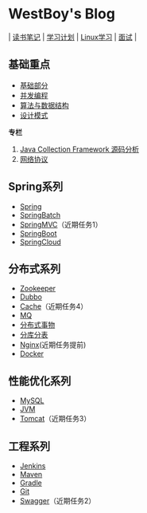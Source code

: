 # WestBoy's Blog

| [读书笔记](repository/其他/读书笔记/index.md) | [学习计划]() | [Linux学习](repository/其他/Linux/index.md) | [面试](repository/其他/面试/index.md) |

## 基础重点

* [基础部分](repository/基础重点/基础部分/index.md)
* [并发编程]()
* [算法与数据结构]()
* [设计模式](repository/基础重点/设计模式/index.md)

**专栏**

1. [Java Collection Framework 源码分析](repository/基础重点/基础部分/Java%20Collection%20Framework%20源码分析/index.md)
2. [网络协议](repository/基础重点/基础部分/网络协议/index.md)


## Spring系列

* [Spring](repository/spring系列/spring/index.md)
* [SpringBatch]()
* [SpringMVC](repository/spring系列/spring-mvc/index.md)（近期任务1）
* [SpringBoot]()
* [SpringCloud]()

## 分布式系列

* [Zookeeper]()
* [Dubbo]()
* [Cache](repository/分布式系列/cache/index.md)（近期任务4）
* [MQ](repository/分布式系列/mq/index.md)
* [分布式事物]()
* [分库分表]()
* [Nginx](repository/分布式系列/nginx/index.md)(近期任务提前)
* [Docker]()

## 性能优化系列

* [MySQL]()
* [JVM](repository/性能优化系列/jvm/index.md)
* [Tomcat](repository/性能优化系列/tomcat/index.md)（近期任务3）

## 工程系列

* [Jenkins]()
* [Maven]()
* [Gradle]()
* [Git]()
* [Swagger]()（近期任务2）






